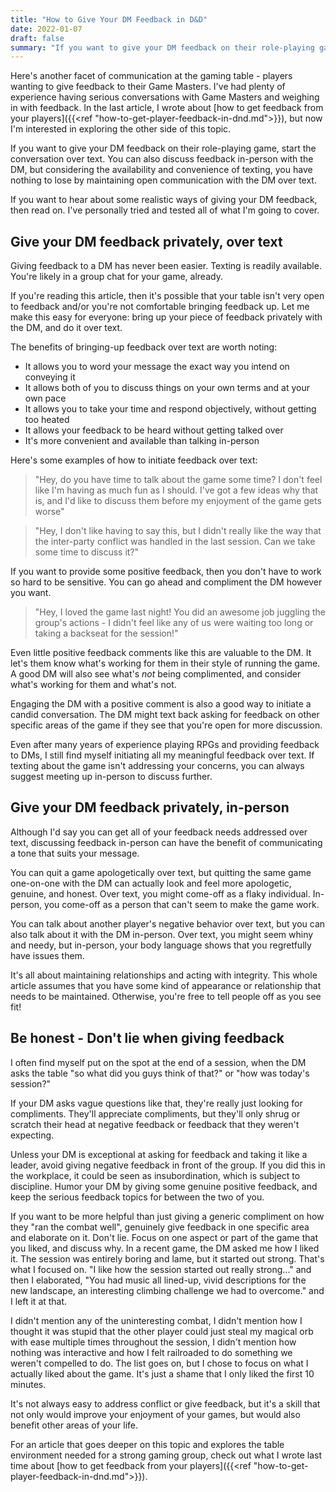 ```yaml
---
title: "How to Give Your DM Feedback in D&D"
date: 2022-01-07
draft: false
summary: "If you want to give your DM feedback on their role-playing game, start the conversation over text. You can also discuss feedback in-person with the DM, but considering the availability and convenience of texting, you have nothing to lose by maintaining open communication with the DM over text."
---
```


Here's another facet of communication at the gaming table - players
wanting to give feedback to their Game Masters. I've had plenty of
experience having serious conversations with Game Masters and weighing
in with feedback. In the last article, I wrote about [how to get
feedback from your players]({{<ref
"how-to-get-player-feedback-in-dnd.md">}}), but now I'm interested in
exploring the other side of this topic.

If you want to give your DM feedback on their role-playing game, start
the conversation over text. You can also discuss feedback in-person
with the DM, but considering the availability and convenience of
texting, you have nothing to lose by maintaining open communication
with the DM over text.

If you want to hear about some realistic ways of giving your DM
feedback, then read on. I've personally tried and tested all of what
I'm going to cover.

## Give your DM feedback privately, over text
Giving feedback to a DM has never been easier. Texting is readily
available. You're likely in a group chat for your game, already.

If you're reading this article, then it's possible that your table
isn't very open to feedback and/or you're not comfortable bringing
feedback up. Let me make this easy for everyone: bring up your piece
of feedback privately with the DM, and do it over text.

The benefits of bringing-up feedback over text are worth noting:
- It allows you to word your message the exact way you intend on
  conveying it
- It allows both of you to discuss things on your own terms and at
  your own pace
- It allows you to take your time and respond objectively, without
  getting too heated
- It allows your feedback to be heard without getting talked over
- It's more convenient and available than talking in-person

Here's some examples of how to initiate feedback over text:

> "Hey, do you have time to talk about the game some time? I don't
> feel like I'm having as much fun as I should. I've got a few ideas
> why that is, and I'd like to discuss them before my enjoyment of the
> game gets worse"

> "Hey, I don't like having to say this, but I didn't really like the
> way that the inter-party conflict was handled in the last session.
> Can we take some time to discuss it?"

If you want to provide some positive feedback, then you don't have to
work so hard to be sensitive. You can go ahead and compliment the DM
however you want.

> "Hey, I loved the game last night! You did an awesome job juggling
> the group's actions - I didn't feel like any of us were waiting too
> long or taking a backseat for the session!"

Even little positive feedback comments like this are valuable to the
DM. It let's them know what's working for them in their style of
running the game. A good DM will also see what's *not* being
complimented, and consider what's working for them and what's not.

Engaging the DM with a positive comment is also a good way to initiate
a candid conversation. The DM might text back asking for feedback on
other specific areas of the game if they see that you're open for more
discussion.

Even after many years of experience playing RPGs and providing
feedback to DMs, I still find myself initiating all my meaningful
feedback over text. If texting about the game isn't addressing your
concerns, you can always suggest meeting up in-person to discuss further.

## Give your DM feedback privately, in-person
Although I'd say you can get all of your feedback needs addressed over
text, discussing feedback in-person can have the benefit of
communicating a tone that suits your message.

You can quit a game apologetically over text, but quitting the same
game one-on-one with the DM can actually look and feel more
apologetic, genuine, and honest. Over text, you might come-off as a
flaky individual. In-person, you come-off as a person that can't seem
to make the game work.

You can talk about another player's negative behavior over text, but
you can also talk about it with the DM in-person. Over text, you might
seem whiny and needy, but in-person, your body language shows that you
regretfully have issues them.

It's all about maintaining relationships and acting with integrity.
This whole article assumes that you have some kind of appearance or
relationship that needs to be maintained. Otherwise, you're free to
tell people off as you see fit!

## Be honest - Don't lie when giving feedback
I often find myself put on the spot at the end of a session, when the
DM asks the table "so what did you guys think of that?" or "how was
today's session?"

If your DM asks vague questions like that, they're really just looking
for compliments. They'll appreciate compliments, but they'll only
shrug or scratch their head at negative feedback or feedback that they
weren't expecting.

Unless your DM is exceptional at asking for feedback and taking it
like a leader, avoid giving negative feedback in front of the group.
If you did this in the workplace, it could be seen as insubordination,
which is subject to discipline. Humor your DM by giving some genuine
positive feedback, and keep the serious feedback topics for between
the two of you.

If you want to be more helpful than just giving a generic compliment
on how they "ran the combat well", genuinely give feedback in one
specific area and elaborate on it. Don't lie. Focus on one aspect or
part of the game that you liked, and discuss why. In a recent game,
the DM asked me how I liked it. The session was entirely boring and
lame, but it started out strong. That's what I focused on. "I like how
the session started out really strong..." and then I elaborated, "You
had music all lined-up, vivid descriptions for the new landscape, an
interesting climbing challenge we had to overcome." and I left it at
that.

I didn't mention any of the uninteresting combat, I didn't mention how
I thought it was stupid that the other player could just steal my
magical orb with ease multiple times throughout the session, I didn't
mention how nothing was interactive and how I felt railroaded to do
something we weren't compelled to do. The list goes on, but I chose to
focus on what I actually liked about the game. It's just a shame that
I only liked the first 10 minutes.

It's not always easy to address conflict or give feedback, but it's a
skill that not only would improve your enjoyment of your games, but
would also benefit other areas of your life.

For an article that goes deeper on this topic and explores the table
environment needed for a strong gaming group, check out what I wrote
last time about [how to get feedback from your players]({{<ref
"how-to-get-player-feedback-in-dnd.md">}}).
